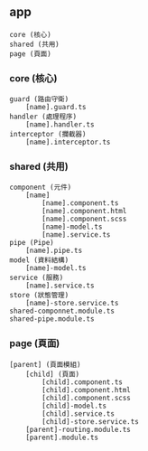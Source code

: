 ## app
    core (核心)
    shared (共用)
    page (頁面)
### core (核心)
    guard (路由守衛)
        [name].guard.ts
    handler (處理程序)
        [name].handler.ts
    interceptor (攔截器)
        [name].interceptor.ts
### shared (共用)
    component (元件)
        [name]
            [name].component.ts
            [name].component.html
            [name].component.scss
            [name]-model.ts  
            [name].service.ts
    pipe (Pipe)
        [name].pipe.ts
    model (資料結構)
        [name]-model.ts
    service (服務)
        [name].service.ts
    store (狀態管理)
        [name]-store.service.ts
    shared-componnet.module.ts
    shared-pipe.module.ts
### page (頁面)
    [parent] (頁面模組)
        [child] (頁面)
            [child].component.ts
            [child].component.html
            [child].component.scss
            [child]-model.ts
            [child].service.ts 
            [child]-store.service.ts 
        [parent]-routing.module.ts
        [parent].module.ts

